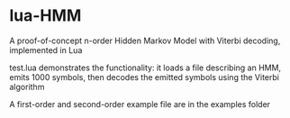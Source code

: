 # lua-HMM
A proof-of-concept n-order Hidden Markov Model with Viterbi decoding, implemented in Lua

test.lua demonstrates the functionality: it loads a file describing an HMM, emits 1000 symbols, then decodes the emitted symbols using the Viterbi algorithm

A first-order and second-order example file are in the examples folder
